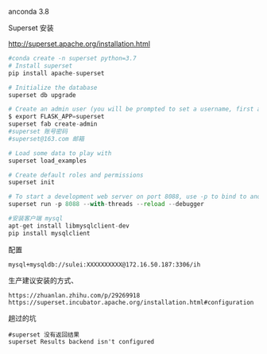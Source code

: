 



anconda 3.8



Superset 安装



http://superset.apache.org/installation.html



```python
#conda create -n superset python=3.7
# Install superset
pip install apache-superset

# Initialize the database
superset db upgrade

# Create an admin user (you will be prompted to set a username, first and last name before setting a password)
$ export FLASK_APP=superset
superset fab create-admin
#superset 账号密码
#superset@163.com 邮箱

# Load some data to play with
superset load_examples

# Create default roles and permissions
superset init

# To start a development web server on port 8088, use -p to bind to another port
superset run -p 8088 --with-threads --reload --debugger

#安装客户端 mysql
apt-get install libmysqlclient-dev 
pip install mysqlclient
```





配置

```
mysql+mysqldb://sulei:XXXXXXXXXX@172.16.50.187:3306/ih
```



生产建议安装的方式、



```
https://zhuanlan.zhihu.com/p/29269918
https://superset.incubator.apache.org/installation.html#configuration
```



趟过的坑

```
#superset 没有返回结果
superset Results backend isn't configured
```

